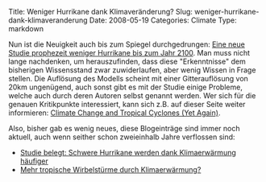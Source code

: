 Title: Weniger Hurrikane dank Klimaveränderung?
Slug: weniger-hurrikane-dank-klimaveranderung
Date: 2008-05-19
Categories: Climate
Type: markdown

Nun ist die Neuigkeit auch bis zum Spiegel durchgedrungen: [Eine neue Studie prophezeit weniger Hurrikane bis zum Jahr 2100](http://www.spiegel.de/wissenschaft/natur/0,1518,554058,00.html). Man muss nicht lange nachdenken, um herauszufinden, dass diese "Erkenntnisse" dem bisherigen Wissensstand zwar zuwiderlaufen, aber wenig Wissen in Frage stellen. Die Auflösung des Modells scheint mit einer Gitterauflösung von 20km ungenügend, auch sonst gibt es mit der Studie einige Probleme, welche auch durch deren Autoren selbst genannt werden. Wer sich für die genauen Kritikpunkte interessiert, kann sich z.B. auf dieser Seite weiter informieren: [Climate Change and Tropical Cyclones (Yet Again)](http://www.realclimate.org/index.php/archives/2008/05/climate-change-and-tropical-cyclones-yet-again/).

Also, bisher gab es wenig neues, diese Blogeinträge sind immer noch aktuell, auch wenn seither schon zweieinhalb Jahre verflossen sind:

- [Studie belegt: Schwere Hurrikane werden dank Klimaerwärmung häufiger](http://spinlock.ch/blog/2005/09/04/mehr-tropische-wirbelsturme-durch-klimaerwarmung/)
- [Mehr tropische Wirbelstürme durch Klimaerwärmung?](http://spinlock.ch/blog/2005/09/04/mehr-tropische-wirbelsturme-durch-klimaerwarmung/)
